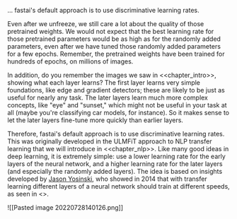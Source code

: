 ... fastai's default approach is to use discriminative learning rates.

Even after we unfreeze, we still care a lot about the quality of those pretrained weights. We would not expect that the best learning rate for those pretrained parameters would be as high as for the randomly added parameters, even after we have tuned those randomly added parameters for a few epochs. Remember, the pretrained weights have been trained for hundreds of epochs, on millions of images.

  

In addition, do you remember the images we saw in <<chapter_intro>>, showing what each layer learns? The first layer learns very simple foundations, like edge and gradient detectors; these are likely to be just as useful for nearly any task. The later layers learn much more complex concepts, like "eye" and "sunset," which might not be useful in your task at all (maybe you're classifying car models, for instance). So it makes sense to let the later layers fine-tune more quickly than earlier layers.

  

Therefore, fastai's default approach is to use discriminative learning rates. This was originally developed in the ULMFiT approach to NLP transfer learning that we will introduce in <<chapter_nlp>>. Like many good ideas in deep learning, it is extremely simple: use a lower learning rate for the early layers of the neural network, and a higher learning rate for the later layers (and especially the randomly added layers). The idea is based on insights developed by [Jason Yosinski](https://arxiv.org/abs/1411.1792), who showed in 2014 that with transfer learning different layers of a neural network should train at different speeds, as seen in <<yosinski>>.

![[Pasted image 20220728140126.png]]


